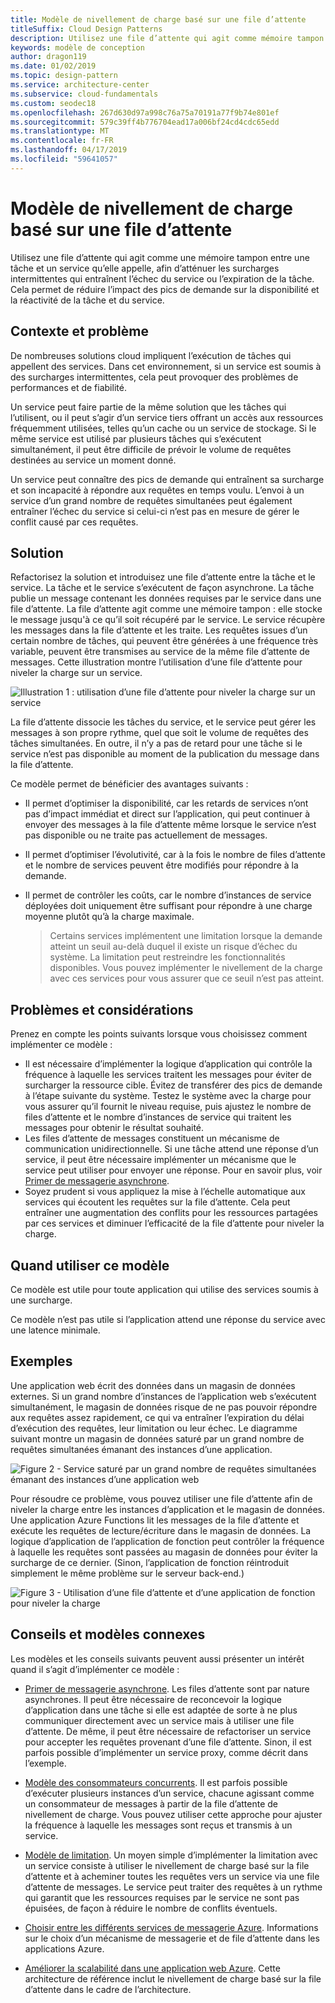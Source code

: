 ```yaml
---
title: Modèle de nivellement de charge basé sur une file d’attente
titleSuffix: Cloud Design Patterns
description: Utilisez une file d’attente qui agit comme mémoire tampon entre une tâche et un service qu’elle appelle, afin d’atténuer les surcharges intermittentes.
keywords: modèle de conception
author: dragon119
ms.date: 01/02/2019
ms.topic: design-pattern
ms.service: architecture-center
ms.subservice: cloud-fundamentals
ms.custom: seodec18
ms.openlocfilehash: 267d630d97a998c76a75a70191a77f9b74e801ef
ms.sourcegitcommit: 579c39ff4b776704ead17a006bf24cd4cdc65edd
ms.translationtype: MT
ms.contentlocale: fr-FR
ms.lasthandoff: 04/17/2019
ms.locfileid: "59641057"
---
```

# <a name="queue-based-load-leveling-pattern"></a>Modèle de nivellement de charge basé sur une file d’attente

Utilisez une file d’attente qui agit comme une mémoire tampon entre une tâche et un service qu’elle appelle, afin d’atténuer les surcharges intermittentes qui entraînent l’échec du service ou l’expiration de la tâche. Cela permet de réduire l’impact des pics de demande sur la disponibilité et la réactivité de la tâche et du service.

## <a name="context-and-problem"></a>Contexte et problème

De nombreuses solutions cloud impliquent l’exécution de tâches qui appellent des services. Dans cet environnement, si un service est soumis à des surcharges intermittentes, cela peut provoquer des problèmes de performances et de fiabilité.

Un service peut faire partie de la même solution que les tâches qui l’utilisent, ou il peut s’agir d’un service tiers offrant un accès aux ressources fréquemment utilisées, telles qu’un cache ou un service de stockage. Si le même service est utilisé par plusieurs tâches qui s’exécutent simultanément, il peut être difficile de prévoir le volume de requêtes destinées au service un moment donné.

Un service peut connaître des pics de demande qui entraînent sa surcharge et son incapacité à répondre aux requêtes en temps voulu. L’envoi à un service d’un grand nombre de requêtes simultanées peut également entraîner l’échec du service si celui-ci n’est pas en mesure de gérer le conflit causé par ces requêtes.

## <a name="solution"></a>Solution

Refactorisez la solution et introduisez une file d’attente entre la tâche et le service. La tâche et le service s’exécutent de façon asynchrone. La tâche publie un message contenant les données requises par le service dans une file d’attente. La file d’attente agit comme une mémoire tampon : elle stocke le message jusqu'à ce qu’il soit récupéré par le service. Le service récupère les messages dans la file d’attente et les traite. Les requêtes issues d’un certain nombre de tâches, qui peuvent être générées à une fréquence très variable, peuvent être transmises au service de la même file d’attente de messages. Cette illustration montre l’utilisation d’une file d’attente pour niveler la charge sur un service.

![Illustration 1 : utilisation d’une file d’attente pour niveler la charge sur un service](./_images/queue-based-load-leveling-pattern.png)

La file d’attente dissocie les tâches du service, et le service peut gérer les messages à son propre rythme, quel que soit le volume de requêtes des tâches simultanées. En outre, il n’y a pas de retard pour une tâche si le service n’est pas disponible au moment de la publication du message dans la file d’attente.

Ce modèle permet de bénéficier des avantages suivants :

- Il permet d’optimiser la disponibilité, car les retards de services n’ont pas d’impact immédiat et direct sur l’application, qui peut continuer à envoyer des messages à la file d’attente même lorsque le service n’est pas disponible ou ne traite pas actuellement de messages.
- Il permet d’optimiser l’évolutivité, car à la fois le nombre de files d’attente et le nombre de services peuvent être modifiés pour répondre à la demande.
- Il permet de contrôler les coûts, car le nombre d’instances de service déployées doit uniquement être suffisant pour répondre à une charge moyenne plutôt qu’à la charge maximale.

    >  Certains services implémentent une limitation lorsque la demande atteint un seuil au-delà duquel il existe un risque d’échec du système. La limitation peut restreindre les fonctionnalités disponibles. Vous pouvez implémenter le nivellement de la charge avec ces services pour vous assurer que ce seuil n’est pas atteint.

## <a name="issues-and-considerations"></a>Problèmes et considérations

Prenez en compte les points suivants lorsque vous choisissez comment implémenter ce modèle :

- Il est nécessaire d’implémenter la logique d’application qui contrôle la fréquence à laquelle les services traitent les messages pour éviter de surcharger la ressource cible. Évitez de transférer des pics de demande à l’étape suivante du système. Testez le système avec la charge pour vous assurer qu’il fournit le niveau requise, puis ajustez le nombre de files d’attente et le nombre d’instances de service qui traitent les messages pour obtenir le résultat souhaité.
- Les files d’attente de messages constituent un mécanisme de communication unidirectionnelle. Si une tâche attend une réponse d’un service, il peut être nécessaire implémenter un mécanisme que le service peut utiliser pour envoyer une réponse. Pour en savoir plus, voir [Primer de messagerie asynchrone](https://msdn.microsoft.com/library/dn589781.aspx).
- Soyez prudent si vous appliquez la mise à l’échelle automatique aux services qui écoutent les requêtes sur la file d’attente. Cela peut entraîner une augmentation des conflits pour les ressources partagées par ces services et diminuer l’efficacité de la file d’attente pour niveler la charge.

## <a name="when-to-use-this-pattern"></a>Quand utiliser ce modèle

Ce modèle est utile pour toute application qui utilise des services soumis à une surcharge.

Ce modèle n’est pas utile si l’application attend une réponse du service avec une latence minimale.

## <a name="example"></a>Exemples

Une application web écrit des données dans un magasin de données externes. Si un grand nombre d’instances de l’application web s’exécutent simultanément, le magasin de données risque de ne pas pouvoir répondre aux requêtes assez rapidement, ce qui va entraîner l’expiration du délai d’exécution des requêtes, leur limitation ou leur échec. Le diagramme suivant montre un magasin de données saturé par un grand nombre de requêtes simultanées émanant des instances d’une application.

![Figure 2 - Service saturé par un grand nombre de requêtes simultanées émanant des instances d’une application web](./_images/queue-based-load-leveling-overwhelmed.png)

Pour résoudre ce problème, vous pouvez utiliser une file d’attente afin de niveler la charge entre les instances d’application et le magasin de données. Une application Azure Functions lit les messages de la file d’attente et exécute les requêtes de lecture/écriture dans le magasin de données. La logique d’application de l’application de fonction peut contrôler la fréquence à laquelle les requêtes sont passées au magasin de données pour éviter la surcharge de ce dernier. (Sinon, l’application de fonction réintroduit simplement le même problème sur le serveur back-end.)

![Figure 3 - Utilisation d’une file d’attente et d’une application de fonction pour niveler la charge](./_images/queue-based-load-leveling-function.png)

## <a name="related-patterns-and-guidance"></a>Conseils et modèles connexes

Les modèles et les conseils suivants peuvent aussi présenter un intérêt quand il s’agit d’implémenter ce modèle :

- [Primer de messagerie asynchrone](https://msdn.microsoft.com/library/dn589781.aspx). Les files d’attente sont par nature asynchrones. Il peut être nécessaire de reconcevoir la logique d’application dans une tâche si elle est adaptée de sorte à ne plus communiquer directement avec un service mais à utiliser une file d’attente. De même, il peut être nécessaire de refactoriser un service pour accepter les requêtes provenant d’une file d’attente. Sinon, il est parfois possible d’implémenter un service proxy, comme décrit dans l’exemple.

- [Modèle des consommateurs concurrents](./competing-consumers.md). Il est parfois possible d’exécuter plusieurs instances d’un service, chacune agissant comme un consommateur de messages à partir de la file d’attente de nivellement de charge. Vous pouvez utiliser cette approche pour ajuster la fréquence à laquelle les messages sont reçus et transmis à un service.

- [Modèle de limitation](./throttling.md). Un moyen simple d’implémenter la limitation avec un service consiste à utiliser le nivellement de charge basé sur la file d’attente et à acheminer toutes les requêtes vers un service via une file d’attente de messages. Le service peut traiter des requêtes à un rythme qui garantit que les ressources requises par le service ne sont pas épuisées, de façon à réduire le nombre de conflits éventuels.

- [Choisir entre les différents services de messagerie Azure](/azure/event-grid/compare-messaging-services). Informations sur le choix d’un mécanisme de messagerie et de file d’attente dans les applications Azure.

- [Améliorer la scalabilité dans une application web Azure](../reference-architectures/app-service-web-app/scalable-web-app.md). Cette architecture de référence inclut le nivellement de charge basé sur la file d’attente dans le cadre de l’architecture.
